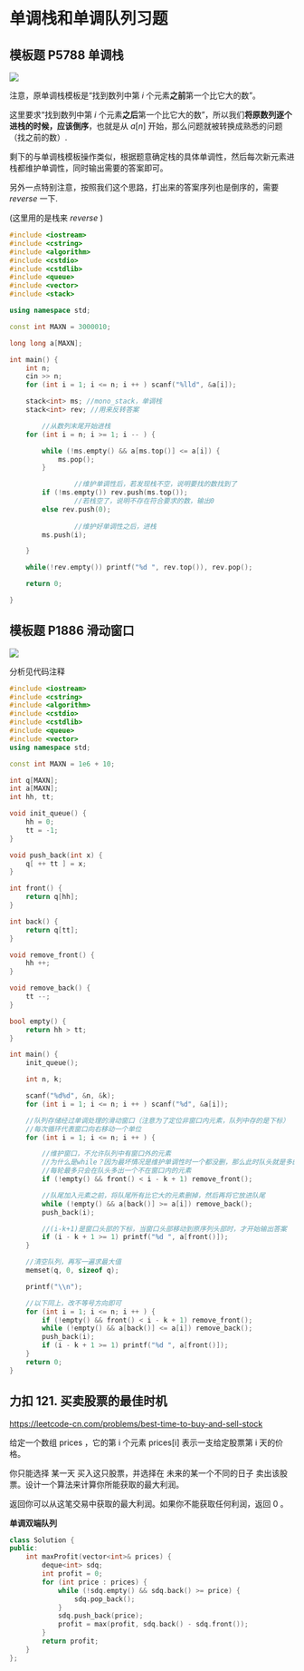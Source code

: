 # 单调栈和单调队列习题

## 模板题 P5788 单调栈

![](https://cjpark-1304138896.cos.ap-guangzhou.myqcloud.com/note_img/20211017101915.png)

注意，原单调栈模板是“找到数列中第 $i$ 个元素**之前**第一个比它大的数”。

这里要求“找到数列中第 $i$ 个元素**之后**第一个比它大的数”，所以我们**将原数列逐个进栈的时候，应该倒序**，也就是从 $a[n]$ 开始，那么问题就被转换成熟悉的问题（找之前的数）.

剩下的与单调栈模板操作类似，根据题意确定栈的具体单调性，然后每次新元素进栈都维护单调性，同时输出需要的答案即可。

另外一点特别注意，按照我们这个思路，打出来的答案序列也是倒序的，需要 $reverse$ 一下.

(这里用的是栈来 $reverse$ )

```cpp
#include <iostream>
#include <cstring>
#include <algorithm>
#include <cstdio>
#include <cstdlib>
#include <queue>
#include <vector>
#include <stack>

using namespace std;

const int MAXN = 3000010;

long long a[MAXN];

int main() {
    int n;
    cin >> n;
    for (int i = 1; i <= n; i ++ ) scanf("%lld", &a[i]);

    stack<int> ms; //mono_stack，单调栈
    stack<int> rev; //用来反转答案

		//从数列末尾开始进栈
    for (int i = n; i >= 1; i -- ) {

        while (!ms.empty() && a[ms.top()] <= a[i]) {
            ms.pop();
        }

				//维护单调性后，若发现栈不空，说明要找的数找到了
        if (!ms.empty()) rev.push(ms.top());
				//若栈空了，说明不存在符合要求的数，输出0
        else rev.push(0);
				
				//维护好单调性之后，进栈
        ms.push(i);

    }

    while(!rev.empty()) printf("%d ", rev.top()), rev.pop();

    return 0;

}
```

## 模板题 P1886 滑动窗口

![](https://cjpark-1304138896.cos.ap-guangzhou.myqcloud.com/note_img/20211017101946.png)

分析见代码注释

```cpp
#include <iostream>
#include <cstring>
#include <algorithm>
#include <cstdio>
#include <cstdlib>
#include <queue>
#include <vector>
using namespace std;

const int MAXN = 1e6 + 10;

int q[MAXN];
int a[MAXN];
int hh, tt;

void init_queue() {
    hh = 0;
    tt = -1;
}

void push_back(int x) {
    q[ ++ tt ] = x;
}

int front() {
    return q[hh];
}

int back() {
    return q[tt];
}

void remove_front() {
    hh ++;
}

void remove_back() {
    tt --;
}

bool empty() {
    return hh > tt;
}

int main() {
    init_queue();

    int n, k;

    scanf("%d%d", &n, &k);
    for (int i = 1; i <= n; i ++ ) scanf("%d", &a[i]);

    //队列存储经过单调处理的滑动窗口（注意为了定位非窗口内元素，队列中存的是下标）
    //每次循环代表窗口向右移动一个单位
    for (int i = 1; i <= n; i ++ ) {

        //维护窗口，不允许队列中有窗口外的元素
        //为什么是while？因为最坏情况是维护单调性时一个都没删，那么此时队头就是多的
        //每轮最多只会在队头多出一个不在窗口内的元素
        if (!empty() && front() < i - k + 1) remove_front();

        //队尾加入元素之前，将队尾所有比它大的元素删掉，然后再将它放进队尾
        while (!empty() && a[back()] >= a[i]) remove_back();
        push_back(i);

        //(i-k+1)是窗口头部的下标，当窗口头部移动到原序列头部时，才开始输出答案
        if (i - k + 1 >= 1) printf("%d ", a[front()]);
    }

    //清空队列，再写一遍求最大值
    memset(q, 0, sizeof q);

    printf("\\n");

    //以下同上，改不等号方向即可
    for (int i = 1; i <= n; i ++ ) {
        if (!empty() && front() < i - k + 1) remove_front();
        while (!empty() && a[back()] <= a[i]) remove_back();
        push_back(i);
        if (i - k + 1 >= 1) printf("%d ", a[front()]);
    }
    return 0;
}
```

## 力扣 121. 买卖股票的最佳时机

https://leetcode-cn.com/problems/best-time-to-buy-and-sell-stock

给定一个数组 prices ，它的第 i 个元素 prices[i] 表示一支给定股票第 i 天的价格。

你只能选择 某一天 买入这只股票，并选择在 未来的某一个不同的日子 卖出该股票。设计一个算法来计算你所能获取的最大利润。

返回你可以从这笔交易中获取的最大利润。如果你不能获取任何利润，返回 0 。

**单调双端队列**

```cpp
class Solution {
public:
    int maxProfit(vector<int>& prices) {
        deque<int> sdq;
        int profit = 0;
        for (int price : prices) {
            while (!sdq.empty() && sdq.back() >= price) {
                sdq.pop_back();
            }
            sdq.push_back(price);
            profit = max(profit, sdq.back() - sdq.front());
        }
        return profit;
    }
};
```